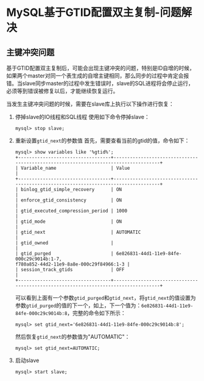 # MySQL基于GTID配置双主复制-问题解决

## 主键冲突问题
基于GTID配置双主复制后，可能会出现主键冲突的问题，特别是ID自增的时候，如果两个master对同一个表生成的自增主键相同，那么同步的过程中肯定会报错。当slave同步master的过程中发生错误时，slave的SQL进程将会停止运行，必须等到错误被修复以后，才能继续恢复运行。

当发生主键冲突问题的时候，需要在slave库上执行以下操作进行恢复：
1. 停掉slave的IO线程和SQL线程
    使用如下命令停掉slave：
    ```
    mysql> stop slave;
    ```
2. 重新设置`gtid_next`的参数值
    首先，需要查看当前的gtid的值，命令如下：
    ```
    mysql> show variables like '%gtid%';
    +----------------------------------+------------------------------------------------------------------------------------+
    | Variable_name                    | Value                                                                              |
    +----------------------------------+------------------------------------------------------------------------------------+
    | binlog_gtid_simple_recovery      | ON                                                                                 |
    | enforce_gtid_consistency         | ON                                                                                 |
    | gtid_executed_compression_period | 1000                                                                               |
    | gtid_mode                        | ON                                                                                 |
    | gtid_next                        | AUTOMATIC                                                                          |
    | gtid_owned                       |                                                                                    |
    | gtid_purged                      | 6e826831-44d1-11e9-84fe-000c29c9014b:1-7,
    f780a852-44d2-11e9-8a8e-000c29f84966:1-3 |
    | session_track_gtids              | OFF                                                                                |
    +----------------------------------+------------------------------------------------------------------------------------+
    ```

    可以看到上面有一个参数`gtid_purged`和`gtid_next`，将`gtid_next`的值设置为参数`gtid_purged`的值的下一个，如上，下一个值为：`6e826831-44d1-11e9-84fe-000c29c9014b:8`，完整的命令如下所示：
    ```
    mysql> set gtid_next='6e826831-44d1-11e9-84fe-000c29c9014b:8';
    ```

    然后恢复`gtid_next`的参数值为"AUTOMATIC"：
    ```
    mysql> set gtid_next=AUTOMATIC;
    ```
3. 启动slave
    ```
    mysql> start slave;
    ```